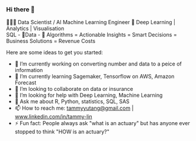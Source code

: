 ### Hi there 👋


🧙🏾‍♂‍ Data Scientist / AI Machine Learning Engineer 🧠 Deep Learning | Analytics | Visualisation   
SQL - 🧹Data - 🤯 Algorithms = Actionable Insights = Smart Decisions = Business Solutions = Revenue  Costs  

Here are some ideas to get you started:

- 🔭 I’m currently working on converting number and data to a peice of information
- 🌱 I’m currently learning Sagemaker, Tensorflow on AWS, Amazon Forecast
- 👯 I’m looking to collaborate on data or insurance
- 🤔 I’m looking for help with Deep Learning, Machine Learning
- 💬 Ask me about R, Python, statistics, SQL, SAS
- 📫 How to reach me:	tammyyutang@gmail.com | www.linkedin.com/in/tammy-lin
- ⚡ Fun fact: People always ask "what is an actuary" but has anyone ever stopped to think "HOW is an actuary?"

